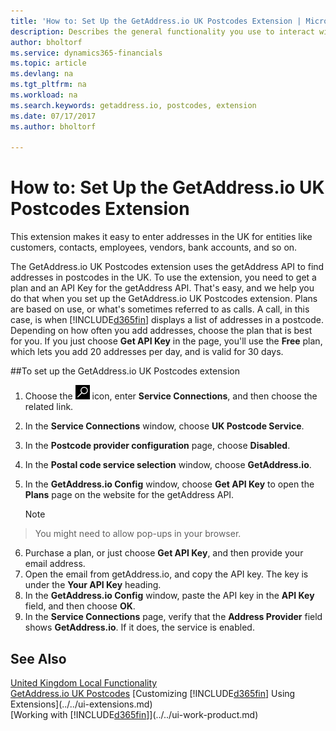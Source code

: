 ```yaml
---
title: 'How to: Set Up the GetAddress.io UK Postcodes Extension | Microsoft Docs'
description: Describes the general functionality you use to interact with data in Dynamics 365, such as entering values, sorting data, and changing views.
author: bholtorf
ms.service: dynamics365-financials
ms.topic: article
ms.devlang: na
ms.tgt_pltfrm: na
ms.workload: na
ms.search.keywords: getaddress.io, postcodes, extension
ms.date: 07/17/2017
ms.author: bholtorf

---
```

# How to: Set Up the GetAddress.io UK Postcodes Extension
This extension makes it easy to enter addresses in the UK for entities like customers, contacts, employees, vendors, bank accounts, and so on.

The GetAddress.io UK Postcodes extension uses the getAddress API to find addresses in postcodes in the UK. To use the extension, you need to get a plan and an API Key for the getAddress API. That's easy, and we help you do that when you set up the GetAddress.io UK Postcodes extension. Plans are based on use, or what's sometimes referred to as calls. A call, in this case, is when [!INCLUDE[d365fin](../../includes/d365fin_md.md)] displays a list of addresses in a postcode. Depending on how often you add addresses, choose the plan that is best for you. If you just choose **Get API Key** in the page, you'll use the **Free** plan, which lets you add 20 addresses per day, and is valid for 30 days.

##To set up the GetAddress.io UK Postcodes extension
1. Choose the ![Search for Page or Report](../../media/ui-search/search_small.png "Search for Page or Report icon") icon, enter **Service Connections**, and then choose the related link.  
2. In the **Service Connections** window, choose **UK Postcode Service**.
3. In the **Postcode provider configuration** page, choose **Disabled**.
4. In the **Postal code service selection** window, choose **GetAddress.io**.
5. In the **GetAddress.io Config** window, choose **Get API Key** to open the **Plans** page on the website for the getAddress API.  

    > [!NOTE]  
>   You might need to allow pop-ups in your browser.

6. Purchase a plan, or just choose **Get API Key**, and then provide your email address.
7. Open the email from getAddress.io, and copy the API key. The key is under the **Your API Key** heading.
8. In the **GetAddress.io Config** window, paste the API key in the **API Key** field, and then choose **OK**.
9. In the **Service Connections** page, verify that the **Address Provider** field shows **GetAddress.io**. If it does, the service is enabled.

## See Also
[United Kingdom Local Functionality](united-kingdom-local-functionality.md)  
[GetAddress.io UK Postcodes](../../ui-extensions-getaddressio.md)
[Customizing [!INCLUDE[d365fin](../../includes/d365fin_md.md)] Using Extensions](../../ui-extensions.md)  
[Working with [!INCLUDE[d365fin](../../includes/d365fin_md.md)]](../../ui-work-product.md)
